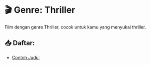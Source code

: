 # 🎬 Genre: Thriller

Film dengan genre Thriller, cocok untuk kamu yang menyukai thriller.

## 📥 Daftar:
- [Contoh Judul](link-download)
